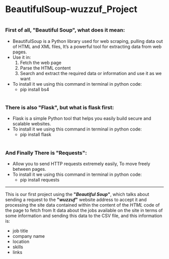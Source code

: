 # BeautifulSoup-wuzzuf_Project
#
### First of all, **"Beautiful Soup"**, what does it mean:
- BeautifulSoup is a Python library used for web scraping, pulling data out of HTML and XML files, It’s a powerful tool for extracting data from web pages.
- Use it in:
    1. Fetch the web page
    2. Parse the HTML content
    3. Search and extract the required data or information and use it as we want
- To install it we using this command in terminal in python code:
    - pip install bs4

#
### There is also **"Flask"**, but what is flask first:
- Flask is a simple Python tool that helps you easily build secure and scalable websites.
- To install it we using this command in terminal in python code:
    - pip install flask

#
### And Finally There is **"Requests"**:
- Allow you to send HTTP requests extremely easily, To move freely between pages.
- To install it we using this command in terminal in python code:
    - pip install requests

-------------------------------

This is our first project using the **"_Beautiful Soup_"**, which talks about sending a request to the **"_wuzzuf_"** website address to accept it and processing the site data contained within the content of the _HTML_ code of the page to fetch from It data about the jobs available on the site in terms of some information and sending this data to the CSV file, and this information is:
- job title
- company name
- location
- skills
- links
